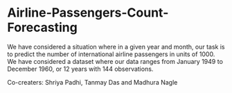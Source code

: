 # Airline-Passengers-Count-Forecasting
We have considered a situation where in a given year and month, our task is to predict the number of international airline passengers in units of 1000.
We have considered a dataset where our data ranges from January 1949 to December 1960, or 12 years with 144 observations.

Co-creaters: Shriya Padhi, Tanmay Das and Madhura Nagle
